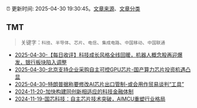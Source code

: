 :alarm_clock: 更新时间: 2025-04-30 19:30:45。[文章来源](/README.md)、[文章分类](/TAGS.md)

## TMT


> 关键字：`科技`、`半导体`、`芯片`、`电信`、`集成电路`、`中国移动`、`中国联通`



- [2025-04-30-【每日收评】科技成长风格全线回暖，机器人概念股再迎爆发，银行板块陷入调整](https://www.cls.cn/detail/2020759) 
- [2025-04-30-北京支持企业采购自主可控GPU芯片-国产算力芯片投资机遇凸显](https://www.cls.cn/detail/2019956) 
- [2025-04-30-特朗普据称要修改AI芯片出口管制-或会用作贸易谈判“工具”](https://www.cls.cn/detail/2020610) 
- [2024-11-20-加快构建同创新相适应的科技金融体制](https://xueqiu.com/9193403816/313561745) 
- [2024-11-19-国芯科技：自主芯片技术突破，AIMCU重塑行业格局](https://xueqiu.com/8151841495/313402043) 
